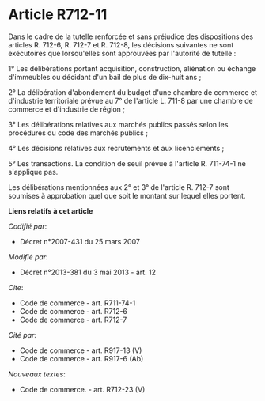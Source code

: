 # Article R712-11

Dans le cadre de la tutelle renforcée et sans préjudice des dispositions des articles R. 712-6, R. 712-7 et R. 712-8, les
décisions suivantes ne sont exécutoires que lorsqu'elles sont approuvées par l'autorité de tutelle : 

1° Les délibérations portant acquisition, construction, aliénation ou échange d'immeubles ou décidant d'un bail de plus de
dix-huit ans ; 

2° La délibération d'abondement du budget d'une chambre de commerce et d'industrie territoriale prévue au 7° de l'article L.
711-8 par une chambre de commerce et d'industrie de région ; 

3° Les délibérations relatives aux marchés publics passés selon les procédures du code des marchés publics ; 

4° Les décisions relatives aux recrutements et aux licenciements ; 

5° Les transactions. La condition de seuil prévue à l'article R. 711-74-1 ne s'applique pas. 

Les délibérations mentionnées aux 2° et 3° de l'article R. 712-7 sont soumises à approbation quel que soit le montant sur
lequel elles portent.

**Liens relatifs à cet article**

_Codifié par_:

  - Décret n°2007-431 du 25 mars 2007

_Modifié par_:

  - Décret n°2013-381 du 3 mai 2013 - art. 12

_Cite_:

  - Code de commerce - art. R711-74-1
  - Code de commerce - art. R712-6
  - Code de commerce - art. R712-7

_Cité par_:

  - Code de commerce - art. R917-13 (V)
  - Code de commerce - art. R917-6 (Ab)

_Nouveaux textes_:

  - Code de commerce. - art. R712-23 (V)
